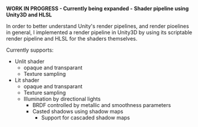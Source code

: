 **WORK IN PROGRESS - Currently being expanded -**
**Shader pipeline using Unity3D and HLSL**

In order to better understand Unity's render pipelines, and render pioelines in general, I implemented a render
pipeline in Unity3D by using its scriptable render pipeline and HLSL for the shaders themselves.

Currently supports:
- Unlit shader
  - opaque and transparant
  - Texture sampling
- Lit shader
  - opaque and transparant
  - Texture sampling
  - Illumination by directional lights
    - BRDF controlled by metallic and smoothness parameters
    - Casted shadows using shadow maps
      - Support for cascaded shadow maps
 
